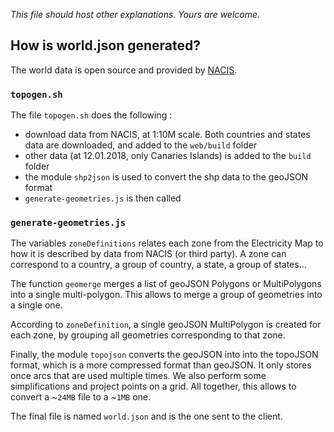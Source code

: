 *This file should host other explanations. Yours are welcome.* 

## How is world.json generated?

The world data is open source and provided by [NACIS](http://nacis.org/initiatives/natural-earth/).

### `topogen.sh`

The file `topogen.sh` does the following :

- download data from NACIS, at 1:10M scale. Both countries and states data are downloaded,
and added to the `web/build` folder
- other data (at 12.01.2018, only Canaries Islands) is added to the `build` folder
- the module `shp2json` is used to convert the shp data to the geoJSON format
- `generate-geometries.js` is then called

### `generate-geometries.js`

The variables `zoneDefinitions` relates each zone from the Electricity Map to how it is
described by data from NACIS (or third party). A zone can correspond to a country, a 
group of country, a state, a group of states...

The function `geomerge` merges a list of geoJSON Polygons or MultiPolygons into a single
multi-polygon. This allows to merge a group of geometries into a single one.

According to `zoneDefinition`, a single geoJSON MultiPolygon is created for each zone, by
grouping all geometries corresponding to that zone.

Finally, the module `topojson` converts the geoJSON into into the 
topoJSON format, which is a more compressed format than geoJSON. It only stores once
arcs that are used multiple times. We also perform some simplifications and project points
on a grid. All together, this allows to convert a ~`24MB` file to a ~`1MB` one.

The final file is named `world.json` and is the one sent to the client.
